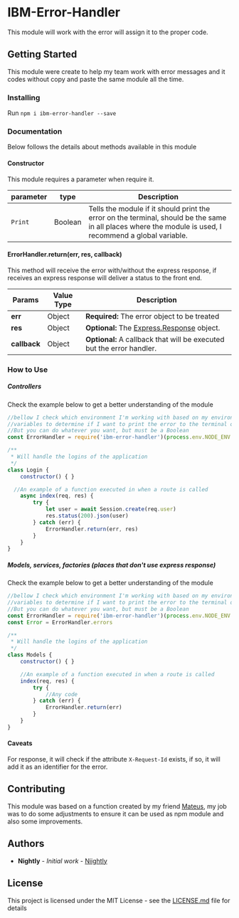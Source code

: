 # IBM-Error-Handler

This module will work with the error will assign it to the proper code.

## Getting Started

This module were create to help my team work with error messages and it codes without copy and paste the same module all the time.

### Installing

Run `npm i ibm-error-handler --save`

### Documentation
Below follows the details about methods available in this module

#### Constructor
This module requires a parameter when require it.

| parameter | type    | Description
| ---       | ---     | ---
| `Print`   | Boolean | Tells the module if it should print the error on the terminal, should be the same in all places where the module is used, I recommend a global variable.

#### ErrorHandler.return(err, res, callback)
This method will receive the error with/without the express response, if receives an express response will deliver a status to the front end.

| Params | Value Type | Description |
| ------------ | ------ | --- |
| **err**      | Object | **Required:** The error object to be treated |
| **res**      | Object | **Optional:** The [Express.Response](http://expressjs.com/en/4x/api.html#res) object. |
| **callback** | Object | **Optional:** A callback that will be executed but the error handler. |


### How to Use


##### Controllers
Check the example below to get a better understanding of the module

```javascript
//bellow I check which environment I'm working with based on my environment
//variables to determine if I want to print the error to the terminal or not.
//But you can do whatever you want, but must be a Boolean
const ErrorHandler = require('ibm-error-handler')(process.env.NODE_ENV!=='prod')

/**
 * Will handle the logins of the application
 */
class Login {
	constructor() { }

  //An example of a function executed in when a route is called
	async index(req, res) {
		try {
			let user = await Session.create(req.user)
			res.status(200).json(user)
		} catch (err) {
			ErrorHandler.return(err, res)
		}
	}
}
```

##### Models, services, factories (places that don't use express response)
Check the example below to get a better understanding of the module

```javascript
//bellow I check which environment I'm working with based on my environment
//variables to determine if I want to print the error to the terminal or not.
//But you can do whatever you want, but must be a Boolean
const ErrorHandler = require('ibm-error-handler')(process.env.NODE_ENV!=='prod')
const Error = ErrorHandler.errors

/**
 * Will handle the logins of the application
 */
class Models {
	constructor() { }

  	//An example of a function executed in when a route is called
	index(req, res) {
		try {
			//Any code
		} catch (err) {
			ErrorHandler.return(err)
		}
	}
}
```

#### Caveats
For response, it will check if the attribute `X-Request-Id` exists, if so, it will add it as an identifier for the error.

## Contributing

This module was based on a function created by my friend [Mateus](https://github.com/mateusnroll), my job was to do some adjustments to ensure it can be used as npm module and also some improvements.

## Authors

* **Nightly** - *Initial work* - [Niightly](https://github.com/niightly)

## License

This project is licensed under the MIT License - see the [LICENSE.md](LICENSE.md) file for details
